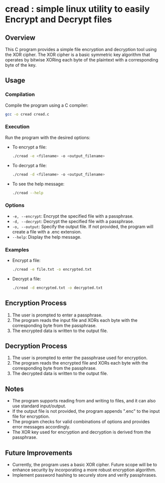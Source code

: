 # cread : simple linux utility to easily Encrypt and Decrypt files

## Overview

This C program provides a simple file encryption and decryption tool using the XOR cipher. The XOR cipher is a basic symmetric key algorithm that operates by bitwise XORing each byte of the plaintext with a corresponding byte of the key.

## Usage

### Compilation

Compile the program using a C compiler:

```bash
gcc -o cread cread.c
```

### Execution

Run the program with the desired options:

- To encrypt a file:

  ```bash
  ./cread -e <filename> -o <output_filename>
  ```

- To decrypt a file:

  ```bash
  ./cread -d <filename> -o <output_filename>
  ```

- To see the help message:

  ```bash
  ./cread --help
  ```

### Options

- `-e, --encrypt`: Encrypt the specified file with a passphrase.
- `-d, --decrypt`: Decrypt the specified file with a passphrase.
- `-o, --output`: Specify the output file. If not provided, the program will create a file with a .enc extension.
- `--help`: Display the help message.

### Examples

- Encrypt a file:

  ```bash
  ./cread -e file.txt -o encrypted.txt
  ```

- Decrypt a file:

  ```bash
  ./cread -d encrypted.txt -o decrypted.txt
  ```

## Encryption Process

1. The user is prompted to enter a passphrase.
2. The program reads the input file and XORs each byte with the corresponding byte from the passphrase.
3. The encrypted data is written to the output file.

## Decryption Process

1. The user is prompted to enter the passphrase used for encryption.
2. The program reads the encrypted file and XORs each byte with the corresponding byte from the passphrase.
3. The decrypted data is written to the output file.

## Notes

- The program supports reading from and writing to files, and it can also use standard input/output.
- If the output file is not provided, the program appends ".enc" to the input file for encryption.
- The program checks for valid combinations of options and provides error messages accordingly.
- The XOR key used for encryption and decryption is derived from the passphrase.

## Future Improvements

- Currently, the program uses a basic XOR cipher. Future scope will be to enhance security by incorporating a more robust encryption algorithm.
- Implement password hashing to securely store and verify passphrases.
